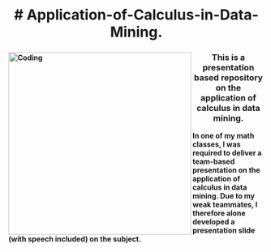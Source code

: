 <h1 align="center"><b># Application-of-Calculus-in-Data-Mining.</h1>
  
<img align="left" alt="Coding" width="360" src="https://miro.medium.com/max/768/1*53ewUU4z23OSxAvqp154AA.jpeg">


 
<h3 align="center">  This is a presentation based repository on the application of calculus in data mining.</h3>
  
<p>In one of my math classes, I was required to deliver a team-based presentation on the application of calculus in data mining. Due to my weak teammates, I therefore alone developed a presentation slide (with speech included) on the subject.</p>
